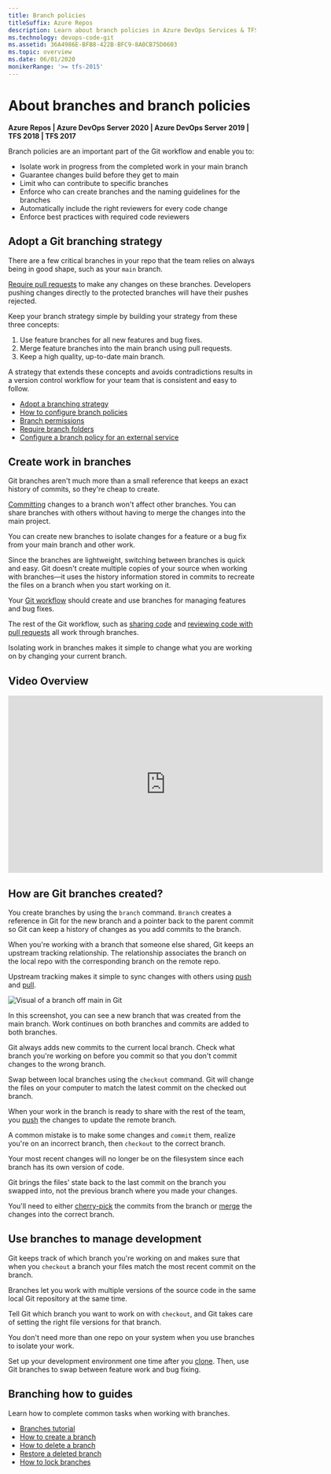 ```yaml
---
title: Branch policies
titleSuffix: Azure Repos    
description: Learn about branch policies in Azure DevOps Services & TFS  
ms.technology: devops-code-git 
ms.assetid: 36A4986E-BFB8-422B-BFC9-8A0CB75D0603    
ms.topic: overview
ms.date: 06/01/2020
monikerRange: '>= tfs-2015'
---
```


# About branches and branch policies

**Azure Repos | Azure DevOps Server 2020 | Azure DevOps Server 2019 | TFS 2018 | TFS 2017**

Branch policies are an important part of the Git workflow and enable you to:

* Isolate work in progress from the completed work in your main branch
* Guarantee changes build before they get to main
* Limit who can contribute to specific branches
* Enforce who can create branches and the naming guidelines for the branches
* Automatically include the right reviewers for every code change
* Enforce best practices with required code reviewers

## Adopt a Git branching strategy

There are a few critical branches in your repo that the team relies on always being in good shape, such as your `main` branch.

[Require pull requests](branch-policies.md) to make any changes on these branches.
Developers pushing changes directly to the protected branches will have their pushes rejected.

Keep your branch strategy simple by building your strategy from these three concepts:

1. Use feature branches for all new features and bug fixes.
2. Merge feature branches into the main branch using pull requests. 
3. Keep a high quality, up-to-date main branch.  

A strategy that extends these concepts and avoids contradictions results in a version control workflow for your team that is consistent and easy to follow. 

- [Adopt a branching strategy](git-branching-guidance.md)
- [How to configure branch policies](branch-policies.md)
- [Branch permissions](branch-permissions.md)
- [Require branch folders](require-branch-folders.md)
- [Configure a branch policy for an external service](pr-status-policy.md)

## Create work in branches  

Git branches aren't much more than a small reference that keeps an exact history of commits, so they're cheap to create.

[Committing](commits.md) changes to a branch won't affect other branches. You can share branches with others without having to merge the changes into the main project.

You can create new branches to isolate changes for a feature or a bug fix from your main branch and other work. 

Since the branches are lightweight, switching between branches is quick and easy. 
Git doesn't create multiple copies of your source when working with branches&mdash;it uses the history information stored in commits to recreate the files on a branch when you start working on it.

Your [Git workflow](gitworkflow.md) should create and use branches for managing features and bug fixes.

The rest of the Git workflow, such as [sharing code](pushing.md) and [reviewing code with pull requests](pull-requests.md) all work through branches.

Isolating work in branches makes it simple to change what you are working on by changing your current branch.

## Video Overview

<iframe src="https://channel9.msdn.com/series/Team-Services-Git-Tutorial/Git-Tutorial-Branches/player" width="640" height="360" allowFullScreen frameBorder="0"></iframe>

## How are Git branches created?

You create branches by using the `branch` command. `Branch` creates a reference in Git for the new branch and a pointer back to the parent commit so Git can keep a history of changes as you add commits to the branch. 

When you're working with a branch that someone else shared, Git keeps an upstream tracking relationship. The relationship associates the branch on the local repo with the corresponding branch on the remote repo.

Upstream tracking makes it simple to sync changes with others using [push](pushing.md) and [pull](pulling.md).

![Visual of a branch off main in Git](media/branch.png)

In this screenshot, you can see a new branch that was created from the main branch. Work continues on both branches and commits are added to both branches. 

Git always adds new commits to the current local branch. Check what branch you're working on before you commit so that you don't commit changes to the wrong branch. 

Swap between local branches using the `checkout` command. Git will change the files on your computer to match the latest commit on the checked out branch.

When your work in the branch is ready to share with the rest of the team, you [push](pushing.md) the changes to update the remote branch. 

A common mistake is to make some changes and `commit` them, realize you're on an incorrect branch, then `checkout` to the correct branch.

Your most recent changes will no longer be on the filesystem since each branch has its own version of code. 

Git brings the files' state back to the last commit on the branch you swapped into, not the previous branch where you made your changes. 

You'll need to either [cherry-pick](cherry-pick.md) the commits from the branch or [merge](pulling.md#update-branches-with-merge) the changes into the correct branch.

## Use branches to manage development

Git keeps track of which branch you're working on and makes sure that when you `checkout` a branch your files match the most recent commit on the branch. 

Branches let you work with multiple versions of the source code in the same local Git repository at the same time. 

Tell Git which branch you want to work on with `checkout`, and Git takes care of setting the right file versions for that branch.

You don't need more than one repo on your system when you use branches to isolate your work. 

Set up your development environment one time after you [clone](clone.md). Then, use Git branches to swap between feature work and bug fixing. 

## Branching how to guides

Learn how to complete common tasks when working with branches.

- [Branches tutorial](./create-branch.md)
- [How to create a branch](create-branch.md)
- [How to delete a branch](delete-branch.md)
- [Restore a deleted branch](restore-deleted-branch.md)
- [How to lock branches](lock-branches.md)
